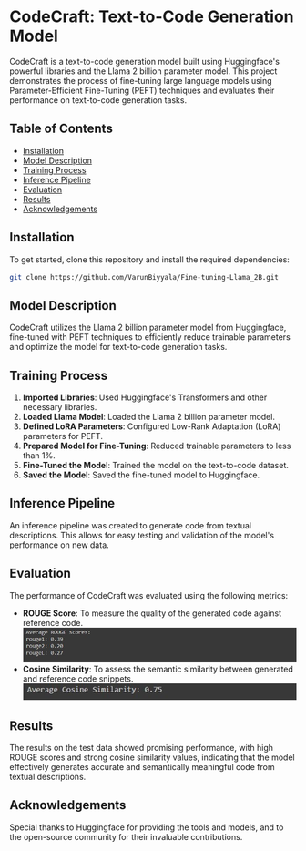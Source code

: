 
# CodeCraft: Text-to-Code Generation Model

CodeCraft is a text-to-code generation model built using Huggingface's powerful libraries and the Llama 2 billion parameter model. This project demonstrates the process of fine-tuning 
large language models using Parameter-Efficient Fine-Tuning (PEFT) techniques and evaluates their performance on text-to-code generation tasks.

## Table of Contents

- [Installation](#installation)
- [Model Description](#model-description)
- [Training Process](#training-process)
- [Inference Pipeline](#inference-pipeline)
- [Evaluation](#evaluation)
- [Results](#results)
- [Acknowledgements](#acknowledgements)

## Installation

To get started, clone this repository and install the required dependencies:

```bash
git clone https://github.com/VarunBiyyala/Fine-tuning-Llama_2B.git

```

## Model Description

CodeCraft utilizes the Llama 2 billion parameter model from Huggingface, fine-tuned with PEFT techniques to efficiently reduce trainable parameters and optimize the model for text-to-code generation tasks.

## Training Process

1. **Imported Libraries**: Used Huggingface's Transformers and other necessary libraries.
2. **Loaded Llama Model**: Loaded the Llama 2 billion parameter model.
3. **Defined LoRA Parameters**: Configured Low-Rank Adaptation (LoRA) parameters for PEFT.
4. **Prepared Model for Fine-Tuning**: Reduced trainable parameters to less than 1%.
5. **Fine-Tuned the Model**: Trained the model on the text-to-code dataset.
6. **Saved the Model**: Saved the fine-tuned model to Huggingface.

## Inference Pipeline

An inference pipeline was created to generate code from textual descriptions. This allows for easy testing and validation of the model's performance on new data.

## Evaluation

The performance of CodeCraft was evaluated using the following metrics:

- **ROUGE Score**: To measure the quality of the generated code against reference code.
![Rouge Score Image](https://github.com/VarunBiyyala/Fine-tuning-Llama_2B/blob/main/Llama_Rouge_Score.JPG)
- **Cosine Similarity**: To assess the semantic similarity between generated and reference code snippets.
![Cosine SImilarity Image](https://github.com/VarunBiyyala/Fine-tuning-Llama_2B/blob/main/Llama_Cosine_Similarity.JPG)
## Results

The results on the test data showed promising performance, with high ROUGE scores and strong cosine similarity values, indicating that the model effectively generates accurate and semantically meaningful code from textual descriptions.

## Acknowledgements

Special thanks to Huggingface for providing the tools and models, and to the open-source community for their invaluable contributions.

